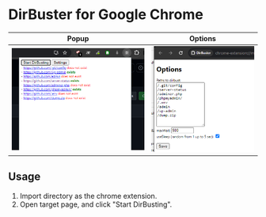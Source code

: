 # DirBuster for Google Chrome 

| Popup | Options |
|---|---|
| ![](images/dirbuster-popup.png "Popup") | ![](images/dirbuster-options.png "Options") |

## Usage

1. Import directory as the chrome extension.
2. Open target page, and click "Start DirBusting".
